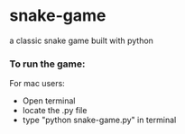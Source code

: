 # snake-game
a classic snake game built with python

### To run the game:
For mac users:
- Open terminal 
- locate the .py file
- type "python snake-game.py" in terminal 
